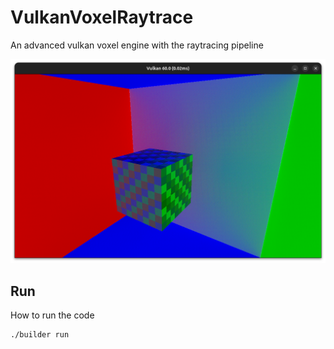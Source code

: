# VulkanVoxelRaytrace
An advanced vulkan voxel engine with the raytracing pipeline 

![Sample screenshot](assets/screenshot.png)

## Run

How to run the code

```bash
./builder run
```
